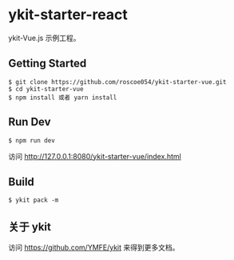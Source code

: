 # ykit-starter-react
ykit-Vue.js 示例工程。

## Getting Started
```
$ git clone https://github.com/roscoe054/ykit-starter-vue.git
$ cd ykit-starter-vue
$ npm install 或者 yarn install
```

## Run Dev
```
$ npm run dev
```
访问 http://127.0.0.1:8080/ykit-starter-vue/index.html

## Build
```
$ ykit pack -m
```

## 关于 ykit
访问 https://github.com/YMFE/ykit 来得到更多文档。
